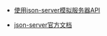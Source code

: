 - [使用json-server模拟服务器API](https://www.jianshu.com/p/5bb86a770e23)

- [json-server官方文档](https://github.com/typicode/json-server)